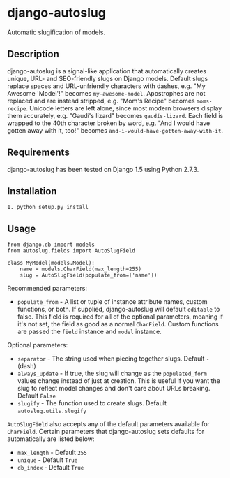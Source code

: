 # django-autoslug

Automatic slugification of models.

## Description

django-autoslug is a signal-like application that automatically creates unique, URL- and SEO-friendly slugs on Django models. Default slugs replace spaces and URL-unfriendly characters with dashes, e.g. "My Awesome 'Model'!" becomes `my-awesome-model`. Apostrophes are not replaced and are instead stripped, e.g. "Mom's Recipe" becomes `moms-recipe`. Unicode letters are left alone, since most modern browsers display them accurately, e.g. "Gaudí's lizard" becomes `gaudís-lizard`. Each field is wrapped to the 40th character broken by word, e.g. "And I would have gotten away with it, too!" becomes `and-i-would-have-gotten-away-with-it`.

## Requirements

django-autoslug has been tested on Django 1.5 using Python 2.7.3.

## Installation

    1. python setup.py install

## Usage

    from django.db import models
    from autoslug.fields import AutoSlugField

    class MyModel(models.Model):
        name = models.CharField(max_length=255)
        slug = AutoSlugField(populate_from=['name'])

Recommended parameters:

* `populate_from` - A list or tuple of instance attribute names, custom functions, or both. If supplied, django-autoslug will default `editable` to false. This field is required for all of the optional parameters, meaning if it's not set, the field as good as a normal `CharField`. Custom functions are passed the `field` instance and `model` instance.

Optional parameters:

* `separator` - The string used when piecing together slugs. Default `-` (dash)
* `always_update` - If true, the slug will change as the `populated_form` values change instead of just at creation. This is useful if you want the slug to reflect model changes and don't care about URLs breaking. Default `False`
* `slugify` - The function used to create slugs. Default `autoslug.utils.slugify`

`AutoSlugField` also accepts any of the default parameters available for `CharField`. Certain parameters that django-autoslug sets defaults for automatically are listed below:

* `max_length` - Default `255`
* `unique` - Default `True`
* `db_index` - Default `True`